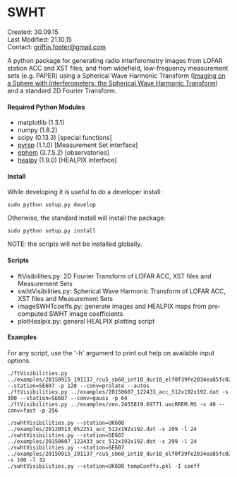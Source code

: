 SWHT
===

Created: 30.09.15  
Last Modified: 21.10.15  
Contact: griffin.foster@gmail.com  

A python package for generating radio interferometry images from LOFAR station ACC and XST files, and from widefield, low-frequency measurement sets (e.g. PAPER) using a Spherical Wave Harmonic Transform ([Imaging on a Sphere with Interferometers: the Spherical Wave Harmonic Transform](http://arxiv.org/abs/1504.04485)) and a standard 2D Fourier Transform.

#### Required Python Modules

* matplotlib (1.3.1)
* numpy (1.8.2)
* scipy (0.13.3) [special functions]
* [pyrap](https://code.google.com/p/pyrap/) (1.1.0) [Measurement Set interface]
* [ephem](http://rhodesmill.org/pyephem/) (3.7.5.2) [observatories]
* [healpy](https://healpy.readthedocs.org/en/latest/) (1.9.0) [HEALPIX interface]

#### Install

While developing it is useful to do a developer install:

```
sudo python setup.py develop
```

Otherwise, the standard install will install the package:

```
sudo python setup.py install  
```

NOTE: the scripts will not be installed globally.

#### Scripts

* ftVisibilities.py: 2D Fourier Transform of LOFAR ACC, XST files and Measurement Sets  
* swhtVisibilities.py: Spherical Wave Harmonic Transform of LOFAR ACC, XST files and Measurement Sets  
* imageSWHTcoeffs.py: generate images and HEALPIX maps from pre-computed SWHT image coefficients  
* plotHealpix.py: general HEALPIX plotting script

#### Examples

For any script, use the '-h' argument to print out help on available input options.

```
./ftVisibilities.py ../examples/20150915_191137_rcu5_sb60_int10_dur10_elf0f39fe2034ea85fc02b3cc1544863053b328fd83291e880cd0bf3c3d3a50a164a3f3e0c070c73d073f4e43849c0e93b_xst.dat --station=SE607 -p 128 --conv=prolate --autos
./ftVisibilities.py ../examples/20150607_122433_acc_512x192x192.dat -s 300 --station=SE607 --conv=gauss -p 64
./ftVisibilities.py ../examples/zen.2455819.69771.uvcRREM.MS -s 40 --conv=fast -p 256

./swhtVisibilities.py --station=UK608 ../examples/20120513_052251_acc_512x192x192.dat -s 299 -l 24
./swhtVisibilities.py --station=SE607 ../examples/20150607_122433_acc_512x192x192.dat -s 299 -l 24
./swhtVisibilities.py --station=SE607 ../examples/20150915_191137_rcu5_sb60_int10_dur10_elf0f39fe2034ea85fc02b3cc1544863053b328fd83291e880cd0bf3c3d3a50a164a3f3e0c070c73d073f4e43849c0e93b_xst.dat -s 100 -l 32
./swhtVisibilities.py --station=UK608 tempCoeffs.pkl -I coeff
```
